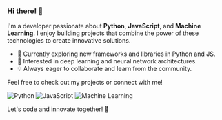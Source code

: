 ### Hi there! 👋

I'm a developer passionate about **Python**, **JavaScript**, and **Machine Learning**. I enjoy building projects that combine the power of these technologies to create innovative solutions.

- 🌱 Currently exploring new frameworks and libraries in Python and JS.
- 🤖 Interested in deep learning and neural network architectures.
- 💡 Always eager to collaborate and learn from the community.

Feel free to check out my projects or connect with me!

![Python](https://img.shields.io/badge/-Python-3776AB?style=flat&logo=python&logoColor=white)
![JavaScript](https://img.shields.io/badge/-JavaScript-F7DF1E?style=flat&logo=javascript&logoColor=black)
![Machine Learning](https://img.shields.io/badge/-Machine%20Learning-FF6F00?style=flat&logo=tensorflow&logoColor=white)

Let's code and innovate together! 🚀
